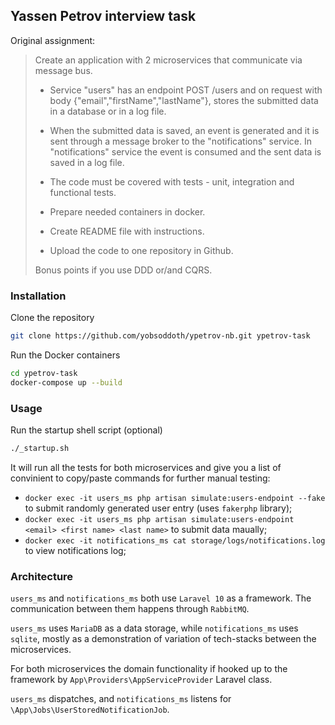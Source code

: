 ## Yassen Petrov interview task
Original assignment:

>Create an application with 2 microservices that communicate via message bus.
>
>
>* Service "users" has an endpoint POST /users and on request with body {"email","firstName","lastName"},
>  stores the submitted data in a database or in a log file.
>
>* When the submitted data is saved, an event is generated and it is sent through a message broker to
>  the "notifications" service. In "notifications" service the event is consumed and the sent data is saved in a log file.
>
>* The code must be covered with tests - unit, integration and functional tests.
>
>* Prepare needed containers in docker.
>
>* Create README file with instructions.
>
>* Upload the code to one repository in Github.
>
>Bonus points if you use DDD or/and CQRS.

### Installation
Clone the repository
```bash
git clone https://github.com/yobsoddoth/ypetrov-nb.git ypetrov-task
```
Run the Docker containers
```bash
cd ypetrov-task
docker-compose up --build
```
### Usage
Run the startup shell script (optional)
```bash
./_startup.sh
```
It will run all the tests for both microservices and give you a list of convinient to copy/paste commands for further manual testing:

* `docker exec -it users_ms php artisan simulate:users-endpoint --fake` to submit randomly generated user entry (uses `fakerphp` library);
* `docker exec -it users_ms php artisan simulate:users-endpoint <email> <first name> <last name>` to submit data maually;
* `docker exec -it notifications_ms cat storage/logs/notifications.log` to view notifications log;

### Architecture
`users_ms` and `notifications_ms` both use `Laravel 10` as a framework. The communication between them happens through `RabbitMQ`.

`users_ms` uses `MariaDB` as a data storage, while `notifications_ms` uses `sqlite`, mostly as a demonstration of variation of tech-stacks between the microservices.

For both microservices the domain functionality if hooked up to the framework by `App\Providers\AppServiceProvider` Laravel class.

`users_ms` dispatches, and `notifications_ms` listens for `\App\Jobs\UserStoredNotificationJob`.